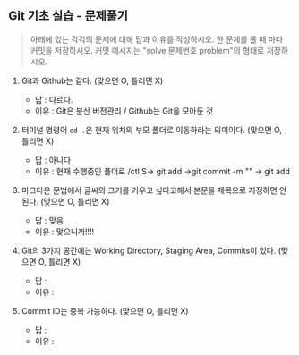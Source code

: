 ## Git 기초 실습 - 문제풀기

> 아래에 있는 각각의 문제에 대해 답과 이유를 작성하시오.
> 한 문제를 풀 때 마다 커밋을 저장하시오. 커밋 메시지는 "solve 문제번호 problem"의 형태로 저장하시오.



1. Git과 Github는 같다. (맞으면 O, 틀리면 X)

   - 답 : 다르다.
   - 이유 : Git은 분산 버전관리 / Github는 Git을 모아둔 것

   

2. 터미널 명령어 `cd .`은 현재 위치의 부모 폴더로 이동하라는 의미이다. (맞으면 O, 틀리면 X)

   - 답 : 아니다
   - 이유 : 현재 수행중인 폴더로 /ctl S-> git add ->git commit -m "" -> git add 



3. 마크다운 문법에서 글씨의 크기를 키우고 싶다고해서 본문을 제목으로 지정하면 안된다. (맞으면 O, 틀리면 X)
   - 답 : 맞음
   - 이유 : 맞으니까!!!!



4. Git의 3가지 공간에는 Working Directory, Staging Area, Commits이 있다. (맞으면 O, 틀리면 X)
   - 답 :
   - 이유 : 



5. Commit ID는 중복 가능하다. (맞으면 O, 틀리면 X)
   - 답 : 
   - 이유 : 